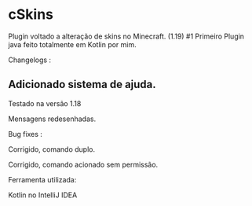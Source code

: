 # cSkins 
Plugin voltado a alteração de skins no Minecraft. (1.19)
#1 Primeiro Plugin java feito totalmente em Kotlin por mim.

Changelogs :

Adicionado sistema de ajuda.
-
Testado na versão 1.18

Mensagens redesenhadas.

Bug fixes :

Corrigido, comando duplo.

Corrigido, comando acionado sem permissão.

Ferramenta utilizada:

Kotlin no IntelliJ IDEA

